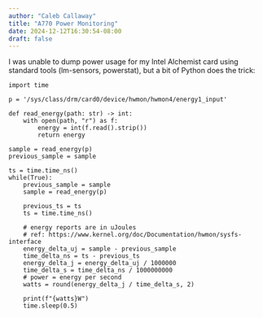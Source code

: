 ```yaml
---
author: "Caleb Callaway"
title: "A770 Power Monitoring"
date: 2024-12-12T16:30:54-08:00
draft: false
---
```


I was unable to dump power usage for my Intel Alchemist card using standard tools (lm-sensors, powerstat), but a bit of Python does the trick:

```
import time

p = '/sys/class/drm/card0/device/hwmon/hwmon4/energy1_input'

def read_energy(path: str) -> int:
    with open(path, "r") as f:
        energy = int(f.read().strip())
        return energy

sample = read_energy(p)
previous_sample = sample

ts = time.time_ns()
while(True):
    previous_sample = sample
    sample = read_energy(p)

    previous_ts = ts
    ts = time.time_ns()

    # energy reports are in uJoules
    # ref: https://www.kernel.org/doc/Documentation/hwmon/sysfs-interface
    energy_delta_uj = sample - previous_sample
    time_delta_ns = ts - previous_ts
    energy_delta_j = energy_delta_uj / 1000000
    time_delta_s = time_delta_ns / 1000000000
    # power = energy per second
    watts = round(energy_delta_j / time_delta_s, 2)

    print(f"{watts}W")
    time.sleep(0.5)
```